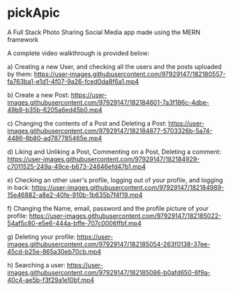 # pickApic
A Full Stack Photo Sharing Social Media app made using the MERN framework

A complete video walkthrough is provided below:

a) Creating a new User, and checking all the users and the posts uploaded by them:
https://user-images.githubusercontent.com/97929147/182180557-fa763ba1-e1d1-4f07-9a26-fced0da8f6a1.mp4

b) Create a new Post:
https://user-images.githubusercontent.com/97929147/182184601-7a3f186c-4dbe-49b9-b35b-6205a6ed45b0.mp4

c) Changing the contents of a Post and Deleting a Post: 
https://user-images.githubusercontent.com/97929147/182184877-5703326b-5a74-4486-8b80-ad787785465e.mp4

d) Liking and Unliking a Post, Commenting on a Post, Deleting a comment: 
https://user-images.githubusercontent.com/97929147/182184929-c7011525-249a-49ce-b673-24846efd47b1.mp4

e) Checking an other user's profile, logging out of your profile, and logging in back: 
https://user-images.githubusercontent.com/97929147/182184989-15e46882-a8e2-40fe-910b-1b635b7f4f19.mp4

f) Changing the Name, email, password and the profile picture of your profile:
https://user-images.githubusercontent.com/97929147/182185022-54af5c80-e5e6-444a-bffe-707c0006ffbf.mp4

g) Deleting your profile:
https://user-images.githubusercontent.com/97929147/182185054-263f0138-37ee-45cd-b25e-865a30eb70cb.mp4

h) Searching a user: 
https://user-images.githubusercontent.com/97929147/182185086-b0afd650-6f9a-40c4-ae5b-f3f29a1e10bf.mp4
